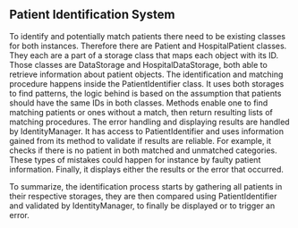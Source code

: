## Patient Identification System

To identify and potentially match patients there need to be existing classes for both instances. Therefore there are Patient and HospitalPatient classes.
They each are a part of a storage class that maps each object with its ID. Those classes are DataStorage and HospitalDataStorage, both able to retrieve information about patient objects.
The identification and matching procedure happens inside the PatientIdentifier class. It uses both storages to find patterns, the logic behind is based on the assumption that patients should have the same IDs in both classes. Methods enable one to find matching patients or ones without a match, then return resulting lists of matching procedures.
The error handling and displaying results are handled by IdentityManager. It has access to PatientIdentifier and uses information gained from its method to validate if results are reliable. For example, it checks if there is no patient in both matched and unmatched categories. These types of mistakes could happen for instance by faulty patient information. Finally, it displays either the results or the error that occurred.

To summarize, the identification process starts by gathering all patients in their respective storages, they are then compared using PatientIdentifier and validated by IdentityManager, to finally be displayed or to trigger an error.

